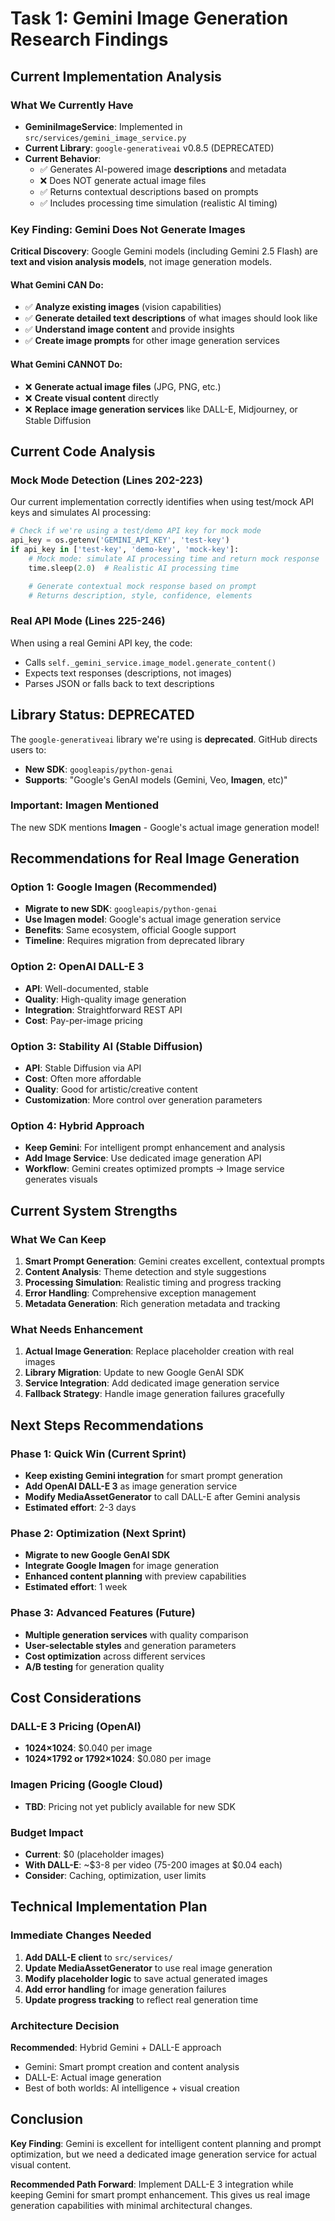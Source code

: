# Task 1: Gemini Image Generation Research Findings

## Current Implementation Analysis

### What We Currently Have
- **GeminiImageService**: Implemented in `src/services/gemini_image_service.py`
- **Current Library**: `google-generativeai` v0.8.5 (DEPRECATED)
- **Current Behavior**:
  - ✅ Generates AI-powered image **descriptions** and metadata
  - ❌ Does NOT generate actual image files
  - ✅ Returns contextual descriptions based on prompts
  - ✅ Includes processing time simulation (realistic AI timing)

### Key Finding: Gemini Does Not Generate Images

**Critical Discovery**: Google Gemini models (including Gemini 2.5 Flash) are **text and vision analysis models**, not image generation models.

#### What Gemini CAN Do:
- ✅ **Analyze existing images** (vision capabilities)
- ✅ **Generate detailed text descriptions** of what images should look like
- ✅ **Understand image content** and provide insights
- ✅ **Create image prompts** for other image generation services

#### What Gemini CANNOT Do:
- ❌ **Generate actual image files** (JPG, PNG, etc.)
- ❌ **Create visual content** directly
- ❌ **Replace image generation services** like DALL-E, Midjourney, or Stable Diffusion

## Current Code Analysis

### Mock Mode Detection (Lines 202-223)
Our current implementation correctly identifies when using test/mock API keys and simulates AI processing:

```python
# Check if we're using a test/demo API key for mock mode
api_key = os.getenv('GEMINI_API_KEY', 'test-key')
if api_key in ['test-key', 'demo-key', 'mock-key']:
    # Mock mode: simulate AI processing time and return mock response
    time.sleep(2.0)  # Realistic AI processing time

    # Generate contextual mock response based on prompt
    # Returns description, style, confidence, elements
```

### Real API Mode (Lines 225-246)
When using a real Gemini API key, the code:
- Calls `self._gemini_service.image_model.generate_content()`
- Expects text responses (descriptions, not images)
- Parses JSON or falls back to text descriptions

## Library Status: DEPRECATED

The `google-generativeai` library we're using is **deprecated**. GitHub directs users to:
- **New SDK**: `googleapis/python-genai`
- **Supports**: "Google's GenAI models (Gemini, Veo, **Imagen**, etc)"

### Important: Imagen Mentioned
The new SDK mentions **Imagen** - Google's actual image generation model!

## Recommendations for Real Image Generation

### Option 1: Google Imagen (Recommended)
- **Migrate to new SDK**: `googleapis/python-genai`
- **Use Imagen model**: Google's actual image generation service
- **Benefits**: Same ecosystem, official Google support
- **Timeline**: Requires migration from deprecated library

### Option 2: OpenAI DALL-E 3
- **API**: Well-documented, stable
- **Quality**: High-quality image generation
- **Integration**: Straightforward REST API
- **Cost**: Pay-per-image pricing

### Option 3: Stability AI (Stable Diffusion)
- **API**: Stable Diffusion via API
- **Cost**: Often more affordable
- **Quality**: Good for artistic/creative content
- **Customization**: More control over generation parameters

### Option 4: Hybrid Approach
- **Keep Gemini**: For intelligent prompt enhancement and analysis
- **Add Image Service**: Use dedicated image generation API
- **Workflow**: Gemini creates optimized prompts → Image service generates visuals

## Current System Strengths

### What We Can Keep
1. **Smart Prompt Generation**: Gemini creates excellent, contextual prompts
2. **Content Analysis**: Theme detection and style suggestions
3. **Processing Simulation**: Realistic timing and progress tracking
4. **Error Handling**: Comprehensive exception management
5. **Metadata Generation**: Rich generation metadata and tracking

### What Needs Enhancement
1. **Actual Image Generation**: Replace placeholder creation with real images
2. **Library Migration**: Update to new Google GenAI SDK
3. **Service Integration**: Add dedicated image generation service
4. **Fallback Strategy**: Handle image generation failures gracefully

## Next Steps Recommendations

### Phase 1: Quick Win (Current Sprint)
- **Keep existing Gemini integration** for smart prompt generation
- **Add OpenAI DALL-E 3** as image generation service
- **Modify MediaAssetGenerator** to call DALL-E after Gemini analysis
- **Estimated effort**: 2-3 days

### Phase 2: Optimization (Next Sprint)
- **Migrate to new Google GenAI SDK**
- **Integrate Google Imagen** for image generation
- **Enhanced content planning** with preview capabilities
- **Estimated effort**: 1 week

### Phase 3: Advanced Features (Future)
- **Multiple generation services** with quality comparison
- **User-selectable styles** and generation parameters
- **Cost optimization** across different services
- **A/B testing** for generation quality

## Cost Considerations

### DALL-E 3 Pricing (OpenAI)
- **1024×1024**: $0.040 per image
- **1024×1792 or 1792×1024**: $0.080 per image

### Imagen Pricing (Google Cloud)
- **TBD**: Pricing not yet publicly available for new SDK

### Budget Impact
- **Current**: $0 (placeholder images)
- **With DALL-E**: ~$3-8 per video (75-200 images at $0.04 each)
- **Consider**: Caching, optimization, user limits

## Technical Implementation Plan

### Immediate Changes Needed
1. **Add DALL-E client** to `src/services/`
2. **Update MediaAssetGenerator** to use real image generation
3. **Modify placeholder logic** to save actual generated images
4. **Add error handling** for image generation failures
5. **Update progress tracking** to reflect real generation time

### Architecture Decision
**Recommended**: Hybrid Gemini + DALL-E approach
- Gemini: Smart prompt creation and content analysis
- DALL-E: Actual image generation
- Best of both worlds: AI intelligence + visual creation

## Conclusion

**Key Finding**: Gemini is excellent for intelligent content planning and prompt optimization, but we need a dedicated image generation service for actual visual content.

**Recommended Path Forward**: Implement DALL-E 3 integration while keeping Gemini for smart prompt enhancement. This gives us real image generation capabilities with minimal architectural changes.